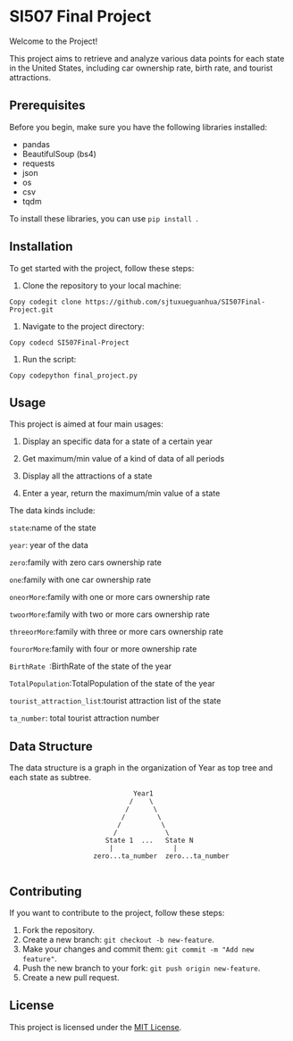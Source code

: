 # SI507 Final Project

Welcome to the Project!

This project aims to retrieve and analyze various data points for each state in the United States, including car ownership rate, birth rate, and tourist attractions.

## Prerequisites

Before you begin, make sure you have the following libraries installed:

- pandas
- BeautifulSoup (bs4)
- requests
- json
- os
- csv
- tqdm

To install these libraries, you can use `pip install `.

## Installation

To get started with the project, follow these steps:

1. Clone the repository to your local machine:

```shell
Copy codegit clone https://github.com/sjtuxueguanhua/SI507Final-Project.git
```

1. Navigate to the project directory:

```
Copy codecd SI507Final-Project
```

1. Run the script:

```
Copy codepython final_project.py
```

## Usage

This project is aimed at four main usages:

1. Display an specific data for a state of a certain year

2. Get maximum/min value of a kind of data of all periods

3. Display all the attractions of a state

4. Enter a year, return the maximum/min value of a state

The data kinds include:

`state`:name of the state

`year`: year of the data

`zero`:family with zero cars ownership rate

`one`:family with one car ownership rate

`oneorMore`:family with one or more cars ownership rate

`twoorMore`:family with two or more cars ownership rate

`threeorMore`:family with three or more cars ownership rate

`fourorMore`:family with four or more ownership rate

`BirthRate `:BirthRate of the state of the year

`TotalPopulation`:TotalPopulation of the state of the year

`tourist_attraction_list`:tourist attraction list of the state

`ta_number`: total tourist attraction number

## Data Structure

The data structure is a graph in the organization of Year as top tree and each state as subtree.

```shell
                               Year1
                              /    \
                             /      \
                            /        \
                           /          \
                          /            \
						State 1  ...   State N
  						 |               |
  					 zero...ta_number  zero...ta_number             


```



## Contributing

If you want to contribute to the project, follow these steps:

1. Fork the repository.
2. Create a new branch: `git checkout -b new-feature`.
3. Make your changes and commit them: `git commit -m "Add new feature"`.
4. Push the new branch to your fork: `git push origin new-feature`.
5. Create a new pull request.

## License

This project is licensed under the [MIT License](https://chat.openai.com/LICENSE).